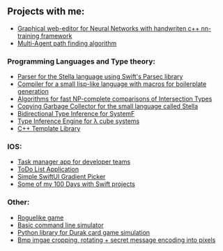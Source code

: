## Projects with me:
 - [Graphical web-editor for Neural Networks with handwriten c++ nn-training framework](https://github.com/SPbuMinecraft/GraphicalEditorForNN)
 - [Multi-Agent path finding algorithm](https://github.com/Artem-Goldenberg/MultiAgentPathFinding)
 
  
### Programming Languages and Type theory:
 - [Parser for the Stella language using Swift's Parsec library](https://github.com/Artem-Goldenberg/SwiftStella)
 - [Compiler for a small lisp-like language with macros for boilerplate generation](https://github.com/Artem-Goldenberg/Lifp)
 - [Algorithms for fast NP-complete comparisons of Intersection Types](https://github.com/Artem-Goldenberg/IntersectionTypesComparison)
 - [Copying Garbage Collector for the small language called Stella](https://github.com/Artem-Goldenberg/StellaGC)
 - [Bidirectional Type Inference for SystemF](https://github.com/Artem-Goldenberg/BidirectionalSystem)
 - [Type Inference Engine for λ cube systems](https://github.com/Artem-Goldenberg/LCube)
 - [C++ Template Library](https://github.com/Artem-Goldenberg/statica)

### IOS:
 - [Task manager app for developer teams](https://github.com/Artem-Goldenberg/Jtool)
 - [ToDo List Application](https://github.com/andrey-sikerin/todo_list_app_sirius)
 - [Simple SwiftUI Gradient Picker](https://github.com/Artem-Goldenberg/iOSColorPicker)
 - [Some of my 100 Days with Swift projects](https://github.com/Artem-Goldenberg/Projects)

### Other:
- [Roguelike game](https://github.com/Artem-Goldenberg/Roguelike/tree/Enemy)
- [Basic command line simulator](https://github.com/Artem-Goldenberg/ComputerArchitecture-CLI)
- [Python library for Durak card game simulation](https://github.com/Artem-Goldenberg/Durak)
- [Bmp imgae cropping, rotating + secret message encoding into pixels](https://github.com/Artem-Goldenberg/Crapper)

<!---
Artem-Goldenberg/Artem-Goldenberg is a ✨ special ✨ repository because its `README.md` (this file) appears on your GitHub profile.
You can click the Preview link to take a look at your changes.
--->
